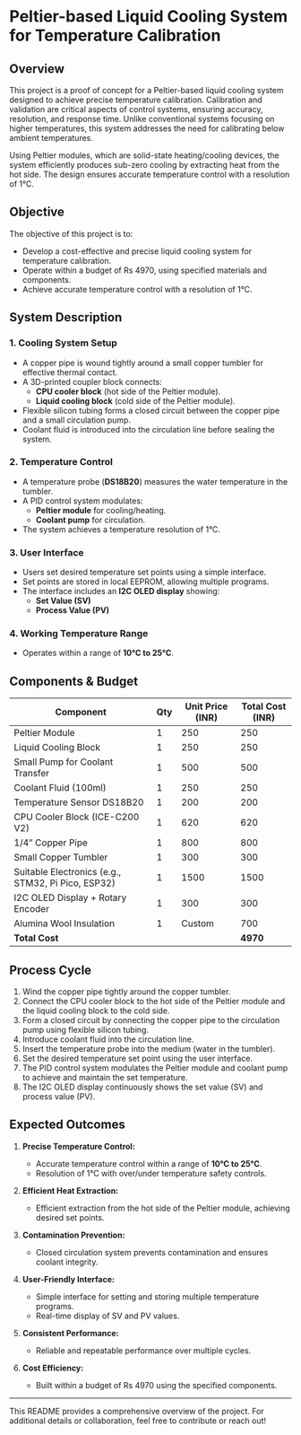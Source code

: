 # Peltier-based Liquid Cooling System for Temperature Calibration

## Overview

This project is a proof of concept for a Peltier-based liquid cooling system designed to achieve precise temperature calibration. Calibration and validation are critical aspects of control systems, ensuring accuracy, resolution, and response time. Unlike conventional systems focusing on higher temperatures, this system addresses the need for calibrating below ambient temperatures.

Using Peltier modules, which are solid-state heating/cooling devices, the system efficiently produces sub-zero cooling by extracting heat from the hot side. The design ensures accurate temperature control with a resolution of 1°C.

## Objective

The objective of this project is to:

- Develop a cost-effective and precise liquid cooling system for temperature calibration.
- Operate within a budget of Rs 4970, using specified materials and components.
- Achieve accurate temperature control with a resolution of 1°C.

## System Description

### 1. Cooling System Setup

- A copper pipe is wound tightly around a small copper tumbler for effective thermal contact.
- A 3D-printed coupler block connects:
  - **CPU cooler block** (hot side of the Peltier module).
  - **Liquid cooling block** (cold side of the Peltier module).
- Flexible silicon tubing forms a closed circuit between the copper pipe and a small circulation pump.
- Coolant fluid is introduced into the circulation line before sealing the system.

### 2. Temperature Control

- A temperature probe (**DS18B20**) measures the water temperature in the tumbler.
- A PID control system modulates:
  - **Peltier module** for cooling/heating.
  - **Coolant pump** for circulation.
- The system achieves a temperature resolution of 1°C.

### 3. User Interface

- Users set desired temperature set points using a simple interface.
- Set points are stored in local EEPROM, allowing multiple programs.
- The interface includes an **I2C OLED display** showing:
  - **Set Value (SV)**
  - **Process Value (PV)**

### 4. Working Temperature Range

- Operates within a range of **10°C to 25°C**.

## Components & Budget

| Component                                          | Qty | Unit Price (INR) | Total Cost (INR) |
| -------------------------------------------------- | --- | ---------------- | ---------------- |
| Peltier Module                                     | 1   | 250              | 250              |
| Liquid Cooling Block                               | 1   | 250              | 250              |
| Small Pump for Coolant Transfer                    | 1   | 500              | 500              |
| Coolant Fluid (100ml)                              | 1   | 250              | 250              |
| Temperature Sensor DS18B20                         | 1   | 200              | 200              |
| CPU Cooler Block (ICE-C200 V2)                     | 1   | 620              | 620              |
| 1/4” Copper Pipe                                   | 1   | 800              | 800              |
| Small Copper Tumbler                               | 1   | 300              | 300              |
| Suitable Electronics (e.g., STM32, Pi Pico, ESP32) | 1   | 1500             | 1500             |
| I2C OLED Display + Rotary Encoder                  | 1   | 300              | 300              |
| Alumina Wool Insulation                            | 1   | Custom           | 700              |
| **Total Cost**                                     |     |                  | **4970**         |

## Process Cycle

1. Wind the copper pipe tightly around the copper tumbler.
2. Connect the CPU cooler block to the hot side of the Peltier module and the liquid cooling block to the cold side.
3. Form a closed circuit by connecting the copper pipe to the circulation pump using flexible silicon tubing.
4. Introduce coolant fluid into the circulation line.
5. Insert the temperature probe into the medium (water in the tumbler).
6. Set the desired temperature set point using the user interface.
7. The PID control system modulates the Peltier module and coolant pump to achieve and maintain the set temperature.
8. The I2C OLED display continuously shows the set value (SV) and process value (PV).

## Expected Outcomes

1. **Precise Temperature Control:**

   - Accurate temperature control within a range of **10°C to 25°C**.
   - Resolution of 1°C with over/under temperature safety controls.

2. **Efficient Heat Extraction:**

   - Efficient extraction from the hot side of the Peltier module, achieving desired set points.

3. **Contamination Prevention:**

   - Closed circulation system prevents contamination and ensures coolant integrity.

4. **User-Friendly Interface:**

   - Simple interface for setting and storing multiple temperature programs.
   - Real-time display of SV and PV values.

5. **Consistent Performance:**

   - Reliable and repeatable performance over multiple cycles.

6. **Cost Efficiency:**

   - Built within a budget of Rs 4970 using the specified components.

---

This README provides a comprehensive overview of the project. For additional details or collaboration, feel free to contribute or reach out!

